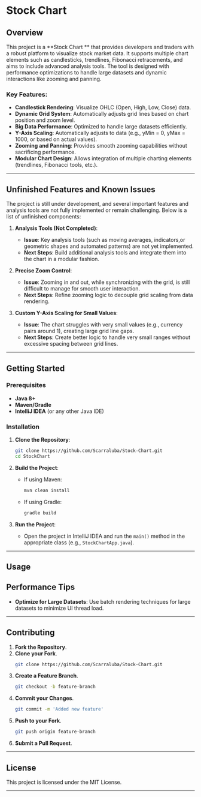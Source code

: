 # Stock Chart 

## Overview

This project is a **Stock Chart ** that provides developers and traders with a robust platform to visualize stock market data. It supports multiple chart elements such as candlesticks, trendlines, Fibonacci retracements, and aims to include advanced analysis tools. The tool is designed with performance optimizations to handle large datasets and dynamic interactions like zooming and panning.

### Key Features:
- **Candlestick Rendering**: Visualize OHLC (Open, High, Low, Close) data.
- **Dynamic Grid System**: Automatically adjusts grid lines based on chart position and zoom level.
- **Big Data Performance**: Optimized to handle large datasets efficiently.
- **Y-Axis Scaling**: Automatically adjusts to data (e.g., yMin = 0, yMax = 1000, or based on actual values).
- **Zooming and Panning**: Provides smooth zooming capabilities without sacrificing performance.
- **Modular Chart Design**: Allows integration of multiple charting elements (trendlines, Fibonacci tools, etc.).

---

## Unfinished Features and Known Issues

The project is still under development, and several important features and analysis tools are not fully implemented or remain challenging. Below is a list of unfinished components:

1. **Analysis Tools (Not Completed)**:
   - **Issue**: Key analysis tools (such as moving averages, indicators,or geometric shapes and automated patterns) are not yet implemented.
   - **Next Steps**: Build additional analysis tools and integrate them into the chart in a modular fashion.

2. **Precise Zoom Control**:
   - **Issue**: Zooming in and out, while synchronizing with the grid, is still difficult to manage for smooth user interaction.
   - **Next Steps**: Refine zooming logic to decouple grid scaling from data rendering.


4. **Custom Y-Axis Scaling for Small Values**:
   - **Issue**: The chart struggles with very small values (e.g., currency pairs around 1), creating large grid line gaps.
   - **Next Steps**: Create better logic to handle very small ranges without excessive spacing between grid lines.
---

## Getting Started

### Prerequisites

- **Java 8+**
- **Maven/Gradle**
- **IntelliJ IDEA** (or any other Java IDE)

### Installation

1. **Clone the Repository**:
   ```bash
   git clone https://github.com/Scarraluba/Stock-Chart.git
   cd StockChart
   ```

2. **Build the Project**:
   - If using Maven:
     ```bash
     mvn clean install
     ```
   - If using Gradle:
     ```bash
     gradle build
     ```

3. **Run the Project**:
   - Open the project in IntelliJ IDEA and run the `main()` method in the appropriate class (e.g., `StockChartApp.java`).

---

## Usage

## Performance Tips

- **Optimize for Large Datasets**: Use batch rendering techniques for large datasets to minimize UI thread load.

---

## Contributing

1. **Fork the Repository**.
2. **Clone your Fork**.
   ```bash
   git clone https://github.com/Scarraluba/Stock-Chart.git
   ```
3. **Create a Feature Branch**.
   ```bash
   git checkout -b feature-branch
   ```
4. **Commit your Changes**.
   ```bash
   git commit -m 'Added new feature'
   ```
5. **Push to your Fork**.
   ```bash
   git push origin feature-branch
   ```
6. **Submit a Pull Request**.

---

## License

This project is licensed under the MIT License.

---
